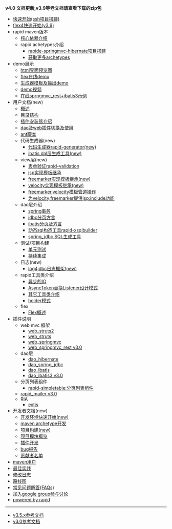**v4.0 文档更新,v3.9等老文档请查看下载的zip包**
  * [快速开始(ssh项目搭建)](quick_start_guild.md)
  * [flex4快速开始(v3.9)](flex4_quick_start_guild.md)
  * rapid maven版本
    * [核心依赖介绍](rapid_mvn_start.md)
    * rapid achetypes介绍
      * [rapide-springmvc-hibernate项目搭建](rapid_achetype_springmvc_hibernate.md)
      * [获取更多archetypes](more_archetypes.md)
  * demo展示
    * [html界面预览图](snapshot.md)
    * [flex在线demo](flex_snapshot.md)
    * [生成器模板及输出demo](generator_template_and_output.md)
    * [demo视频](demo_video.md)
    * [在线sprngmvc\_rest+ibatis3示例](online_demo.md)
  * 用户文档(new)
    * [概述](rapid_summarize.md)
    * [目录结构](rapid_dir_desc.md)
    * [插件安装器介绍](rapid_plugin_install_desc.md)
    * [dao及web插件切换及使用](rapid_plugin_switch_desc.md)
    * [ant脚本](rapid_ant.md)
    * 代码生成器(new)
      * [代码生成器rapid-generator(new)](rapid_generator.md)
      * [ibatis dal层生成工具(new)](generator_generate_by_sql.md)
    * view层(new)
      * [表单验证rapid-validation](rapid_validation.md)
      * [jsp实现模板继承](rapid_jsp_extends.md)
      * [freemarker实现模板继承(new)](rapid_freemarker_extends.md)
      * [velocity实现模板继承(new)](rapid_velocity_extends.md)
      * [freemarker,velocity模板管道操作](rapid_pipeline.md)
      * [为velocity,freemarker提供jsp:include功能](rapid_http_include.md)
    * dao层介绍
      * [spring事务](rapid_transaction.md)
      * [jdbc分页方言](rapid_dialect.md)
      * [ibatis分页及方言](rapid_ibatis.md)
      * [动态sql构造工具rapid-xsqlbuilder](rapid_xsqlbuilder.md)
      * [spring\_jdbc SQL生成工具](rapid_sqlgenerator.md)
    * 测试/项目构建
      * [单元测试](rapid_junit.md)
      * [持续集成](cruisecontrol.md)
    * 日志(new)
      * [log4jdbc日志框架(new)](log4jdbc.md)
    * rapid工具类介绍
      * [异步的IO](rapid_async_io.md)
      * [AsyncToken替换Listener设计模式](rapid_async_token.md)
      * [其它工具类介绍](rapid_utils.md)
      * [holder模式](rapid_utils_holders.md)
    * flex
      * [Flex概述](flex_cairngorm_overview.md)
  * 插件说明
    * web mvc 框架
      * [web\_struts2](plugin_struts2.md)
      * [web\_struts](plugin_struts.md)
      * [web\_springmvc](plugin_springmvc.md)
      * [web\_springmvc\_rest v3.0](plugin_springmvc_rest.md)
    * dao层
      * [dao\_hibernate](plugin_hibernate.md)
      * [dao\_spring\_jdbc](plugin_spring_jdbc.md)
      * [dao\_ibatis](plugin_ibatis.md)
      * [dao\_ibatis3 v3.0](plugin_ibatis3.md)
    * 分页列表组件
      * [rapid-simpletable:分页列表组件](plugin_simpletable.md)
    * [rapid\_mailer v3.0](plugin_rapid_mailer.md)
    * RIA
      * [extjs](plugin_extjs.md)
  * 开发者文档(new)
    * [开发环境快速开始(new)](dev_env.md)
    * [maven archetype开发](dev_maven_archetypes.md)
    * [项目构建(new)](project_build.md)
    * [项目模块概览](project_modules_overview.md)
    * [插件开发](plugin_dev.md)
    * [bug报告](http://code.google.com/p/rapid-framework/issues/list)
    * [贡献者名单](contributors.md)
  * [maven用户](http://code.google.com/p/rapid-framework/)
  * [最佳实践](best_practice.md)
  * [修改日志](changelog.md)
  * [路线图](roadmap.md)
  * [常见问题解答(FAQs)](faq.md)
  * [加入google group参与讨论](http://groups.google.com/group/rapid-framework)
  * [powered by rapid](powered_by_rapid.md)

---

  * [v3.5.x参考文档](http://www.rapid-framework.org.cn/rapid-reference/rapid-framework-v3.5.x/)
  * [v3.0参考文档](http://www.rapid-framework.org.cn/rapid-reference/rapid-framework-v3.0/)